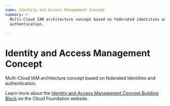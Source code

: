 ```yaml
---
name: Identity and Access Management Concept
summary: >-
  Multi-Cloud IAM architecture concept based on federated identities and
  authentication.

---
```


# Identity and Access Management Concept

Multi-Cloud IAM architecture concept based on federated identities and authentication.

Learn more about the [Identity and Access Management Concept Building Block](https://cloudfoundation.meshcloud.io/maturity-model/iam/identity-and-access-management-concept.html) on the Cloud Foundation website.
